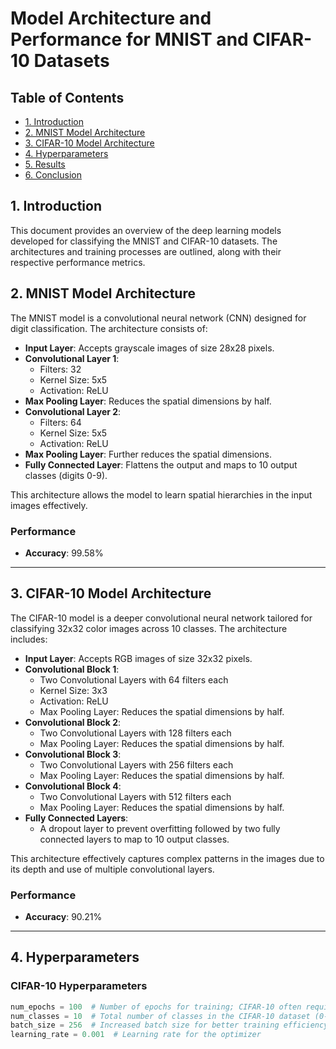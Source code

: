 # Model Architecture and Performance for MNIST and CIFAR-10 Datasets

## Table of Contents

- [1. Introduction](#1-introduction)
- [2. MNIST Model Architecture](#2-mnist-model-architecture)
- [3. CIFAR-10 Model Architecture](#3-cifar-10-model-architecture)
- [4. Hyperparameters](#4-hyperparameters)
- [5. Results](#5-results)
- [6. Conclusion](#6-conclusion)

## 1. Introduction

This document provides an overview of the deep learning models developed for classifying the MNIST and CIFAR-10 datasets. The architectures and training processes are outlined, along with their respective performance metrics.

## 2. MNIST Model Architecture

The MNIST model is a convolutional neural network (CNN) designed for digit classification. The architecture consists of:

- **Input Layer**: Accepts grayscale images of size 28x28 pixels.
- **Convolutional Layer 1**:
  - Filters: 32
  - Kernel Size: 5x5
  - Activation: ReLU
- **Max Pooling Layer**: Reduces the spatial dimensions by half.
- **Convolutional Layer 2**:
  - Filters: 64
  - Kernel Size: 5x5
  - Activation: ReLU
- **Max Pooling Layer**: Further reduces the spatial dimensions.
- **Fully Connected Layer**: Flattens the output and maps to 10 output classes (digits 0-9).

This architecture allows the model to learn spatial hierarchies in the input images effectively.

### Performance

- **Accuracy**: 99.58%

---

## 3. CIFAR-10 Model Architecture

The CIFAR-10 model is a deeper convolutional neural network tailored for classifying 32x32 color images across 10 classes. The architecture includes:

- **Input Layer**: Accepts RGB images of size 32x32 pixels.
- **Convolutional Block 1**:
  - Two Convolutional Layers with 64 filters each
  - Kernel Size: 3x3
  - Activation: ReLU
  - Max Pooling Layer: Reduces the spatial dimensions by half.
- **Convolutional Block 2**:
  - Two Convolutional Layers with 128 filters each
  - Max Pooling Layer: Reduces the spatial dimensions by half.
- **Convolutional Block 3**:
  - Two Convolutional Layers with 256 filters each
  - Max Pooling Layer: Reduces the spatial dimensions by half.
- **Convolutional Block 4**:
  - Two Convolutional Layers with 512 filters each
  - Max Pooling Layer: Reduces the spatial dimensions by half.
- **Fully Connected Layers**:
  - A dropout layer to prevent overfitting followed by two fully connected layers to map to 10 output classes.

This architecture effectively captures complex patterns in the images due to its depth and use of multiple convolutional layers.

### Performance

- **Accuracy**: 90.21%

---

## 4. Hyperparameters

### CIFAR-10 Hyperparameters

```python
num_epochs = 100  # Number of epochs for training; CIFAR-10 often requires more epochs to converge
num_classes = 10  # Total number of classes in the CIFAR-10 dataset (0-9)
batch_size = 256  # Increased batch size for better training efficiency
learning_rate = 0.001  # Learning rate for the optimizer
```
